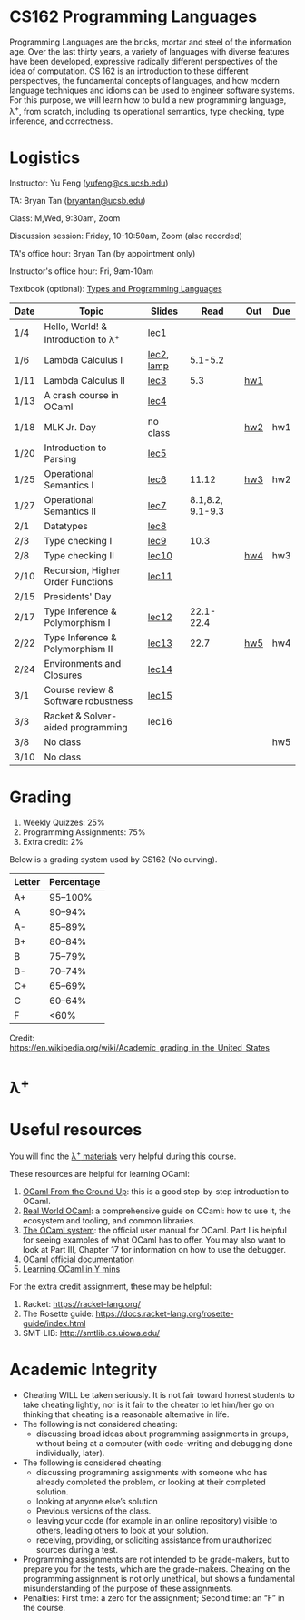 # CS162 Programming Languages

Programming Languages are the bricks, mortar and steel of the information age. Over the last thirty years, a variety of languages with diverse features have been developed, expressive radically different perspectives of the idea of computation. CS 162 is an introduction to these different perspectives, the fundamental concepts of languages, and how modern language techniques and idioms can be used to engineer software systems. For this purpose, we will learn how to build a new programming language, λ<sup>+</sup>, from scratch, including its operational semantics, type checking, type inference, and correctness.

# Logistics
Instructor: Yu Feng (yufeng@cs.ucsb.edu)

TA: Bryan Tan (bryantan@ucsb.edu)

Class: M,Wed, 9:30am, Zoom

Discussion session: Friday, 10-10:50am, Zoom (also recorded)

TA's office hour: Bryan Tan (by appointment only)

Instructor's office hour: Fri, 9am-10am

Textbook (optional): [Types and Programming Languages](https://www.amazon.com/Types-Programming-Languages-MIT-Press/dp/0262162091)

| Date  | Topic                                         | Slides | Read | Out | Due |
|-------|-----------------------------------------------|--------|------|-----|-----|
| 1/4  | Hello, World! & Introduction to λ<sup>+</sup>                                   |  [lec1](lectures/lecture1.pdf)     |      |     |     |
| 1/6  | Lambda Calculus I          |  [lec2](lectures/lecture2.pdf), [lamp](lectures/lambda-plus.pdf)      |  5.1-5.2    |     |     |
| 1/11  | Lambda Calculus II             |  [lec3](lectures/lecture3.pdf)      | 5.3     |  [hw1](#)    |     |
| 1/13  | A crash course in OCaml       |  [lec4](lectures/lecture4.pdf)     |      |     |     |
| 1/18  | MLK Jr. Day      |  no class    |      |   [hw2](homework/hw2/)   |  hw1   |
| 1/20  | Introduction to Parsing       |  [lec5](lectures/lecture5.pdf)     |     |      |     |
| 1/25  | Operational Semantics I       |  [lec6](lectures/lecture6.pdf)     |  11.12     | [hw3](homework/hw3/) |  hw2   |
| 1/27  | Operational Semantics II       |  [lec7](lectures/lecture7.pdf)     | 8.1,8.2, 9.1-9.3     |      |     |
| 2/1  | Datatypes       |  [lec8](lectures/lecture8.pdf)     |     |      |    |
| 2/3 | Type checking I                    | [lec9](lectures/lecture9.pdf)     |  10.3    |    |     |
| 2/8 | Type checking II                   |  [lec10](lectures/lecture10.pdf)      |      | [hw4](homework/hw4/)    |   hw3  |
| 2/10 | Recursion, Higher Order Functions                           |  [lec11](lectures/lecture11.pdf)     |      |     |    |
| 2/15 | Presidents' Day              |         |      |     |     |
| 2/17 | Type Inference & Polymorphism I                | [lec12](lectures/lecture12.pdf)       |   22.1-22.4   |    |     |
| 2/22 | Type Inference & Polymorphism II                  | [lec13](lectures/lecture13.pdf)       |  22.7    |   [hw5](#)  |  hw4  |
| 2/24 | Environments and Closures            |   [lec14](lectures/lecture14.pdf)     |      |     |     |
| 3/1  | Course review & Software robustness   |    [lec15](lectures/lecture15.pdf)      |      |     |     |
| 3/3 | Racket & Solver-aided programming                              |   lec16      |      |     |    |
| 3/8  | No class        |        |      |     |   hw5  |
| 3/10 | No class        |        |      |     |    |

# Grading

1. Weekly Quizzes: 25%
2. Programming Assignments: 75%
4. Extra credit: 2%

Below is a grading system used by CS162 (No curving).

| Letter | Percentage |
|--------|------------|
| A+     | 95–100%    |
| A      | 90–94%     |
| A-     | 85–89%     |
| B+     | 80–84%     |
| B      | 75–79%     |
| B-     | 70–74%     |
| C+     | 65–69%     |
| C      | 60–64%     |
| F      | <60%       |

Credit: https://en.wikipedia.org/wiki/Academic_grading_in_the_United_States

# λ<sup>+</sup>


# Useful resources

You will find the [λ<sup>+</sup> materials](lambda-plus.md) very helpful during
this course.

These resources are helpful for learning OCaml:

1. [OCaml From the Ground Up](https://ocamlbook.org/): this is a good
   step-by-step introduction to OCaml.
2. [Real World OCaml](https://dev.realworldocaml.org/guided-tour.html): a
   comprehensive guide on OCaml: how to use it, the ecosystem and tooling, and
   common libraries.
3. [The OCaml system](https://ocaml.org/releases/4.11/htmlman/index.html): the
   official user manual for OCaml. Part I is helpful for seeing examples of what
   OCaml has to offer. You may also want to look at Part III, Chapter 17 for
   information on how to use the debugger.
4. [OCaml official documentation](https://ocaml.org/learn/)
5. [Learning OCaml in Y mins](https://learnxinyminutes.com/docs/ocaml/)

For the extra credit assignment, these may be helpful:
1. Racket: https://racket-lang.org/
2. The Rosette guide: https://docs.racket-lang.org/rosette-guide/index.html
3. SMT-LIB: http://smtlib.cs.uiowa.edu/

# Academic Integrity
- Cheating WILL be taken seriously. It is not fair toward honest students to take cheating lightly, nor is it fair to the cheater to let him/her go on thinking that cheating is a reasonable alternative in life.
- The following is not considered cheating:
   - discussing broad ideas about programming assignments in groups, without being at a computer (with code-writing and debugging done individually, later).
- The following is considered cheating:
   - discussing programming assignments with someone who has already completed the problem, or looking at their completed solution.
   - looking at anyone else’s solution
   - Previous versions of the class.
   - leaving your code (for example in an online repository) visible to others, leading others to look at your solution.
   - receiving, providing, or soliciting assistance from unauthorized sources during a test.
- Programming assignments are not intended to be grade-makers, but to prepare you for the tests, which are the grade-makers. Cheating on the programming assignment is not only unethical, but shows a fundamental misunderstanding of the purpose of these assignments.
- Penalties: First time: a zero for the assignment; Second time: an “F” in the course.

